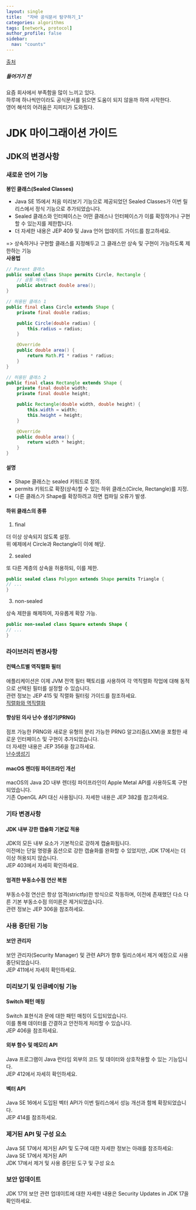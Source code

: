 ```yaml
---
layout: single
title:  "자바 공식문서 탐구하기_1"
categories: algorithms
tags: [network, protocol]
author_profile: false
sidebar:
  nav: "counts"
---
```


[출처](https://docs.oracle.com/en/java/javase/17/migrate/getting-started.html)

##### 들어가기 전
요즘 회사에서 부족함을 많이 느끼고 있다. 
<br/>
하루에 하나씩만이라도 공식문서를 읽으면 도움이 되지 않을까 하여 시작한다.<br/>
영어 해석의 어려움은 지피티가 도와줬다.

# JDK 마이그래이션 가이드

## JDK의 변경사항
### 새로운 언어 기능
**봉인 클래스(Sealed Classes)**<br/>
- Java SE 15에서 처음 미리보기 기능으로 제공되었던 Sealed Classes가 이번 릴리스에서 정식 기능으로 추가되었습니다.
- Sealed 클래스와 인터페이스는 어떤 클래스나 인터페이스가 이를 확장하거나 구현할 수 있는지를 제한합니다.
- 더 자세한 내용은 JEP 409 및 Java 언어 업데이트 가이드를 참고하세요.

=> 상속하거나 구현할 클래스를 지정해두고 그 클래스만 상속 및 구현이 가능하도록 제한하는 기능<br/>
**사용법**<br/>
```java
// Parent 클래스
public sealed class Shape permits Circle, Rectangle {
    // 공통 메서드
    public abstract double area();
}

// 허용된 클래스 1
public final class Circle extends Shape {
    private final double radius;

    public Circle(double radius) {
        this.radius = radius;
    }

    @Override
    public double area() {
        return Math.PI * radius * radius;
    }
}

// 허용된 클래스 2
public final class Rectangle extends Shape {
    private final double width;
    private final double height;

    public Rectangle(double width, double height) {
        this.width = width;
        this.height = height;
    }

    @Override
    public double area() {
        return width * height;
    }
}


```
#### 설명
- Shape 클래스는 sealed 키워드로 정의.
- permits 키워드로 확장(상속)할 수 있는 하위 클래스(Circle, Rectangle)를 지정.
- 다른 클래스가 Shape를 확장하려고 하면 컴파일 오류가 발생.

#### 하위 클래스의 종류

1. final

더 이상 상속되지 않도록 설정.<br/>
위 예제에서 Circle과 Rectangle이 이에 해당.

2. sealed

또 다른 계층의 상속을 허용하되, 이를 제한.
```java
public sealed class Polygon extends Shape permits Triangle {
// ...
}
```

3. non-sealed

상속 제한을 해제하여, 자유롭게 확장 가능.
```java
public non-sealed class Square extends Shape {
// ...
}
```

### 라이브러리 변경사항

#### 컨텍스트별 역직렬화 필터
애플리케이션은 이제 JVM 전역 필터 팩토리를 사용하여 각 역직렬화 작업에 대해 동적으로 선택된 필터를 설정할 수 있습니다.<br/>
관련 정보는 JEP 415 및 직렬화 필터링 가이드를 참조하세요.<br/>
[직렬화와 역직렬화](https://inpa.tistory.com/entry/JAVA-%E2%98%95-%EC%A7%81%EB%A0%AC%ED%99%94Serializable-%EC%99%84%EB%B2%BD-%EB%A7%88%EC%8A%A4%ED%84%B0%ED%95%98%EA%B8%B0)

#### 향상된 의사 난수 생성기(PRNG)
점프 가능한 PRNG와 새로운 유형의 분리 가능한 PRNG 알고리즘(LXM)을 포함한 새로운 인터페이스 및 구현이 추가되었습니다.<br/>
더 자세한 내용은 JEP 356을 참고하세요.<br/>
[난수생성기](https://sym312.tistory.com/22)

#### macOS 렌더링 파이프라인 개선
macOS의 Java 2D 내부 렌더링 파이프라인이 Apple Metal API를 사용하도록 구현되었습니다.<br/>
기존 OpenGL API 대신 사용됩니다. 자세한 내용은 JEP 382를 참고하세요.

### 기타 변경사항
#### JDK 내부 강한 캡슐화 기본값 적용
JDK의 모든 내부 요소가 기본적으로 강하게 캡슐화됩니다.<br/>
이전에는 단일 명령줄 옵션으로 강한 캡슐화를 완화할 수 있었지만, JDK 17에서는 더 이상 허용되지 않습니다.<br/>
JEP 403에서 자세히 확인하세요.<br/>

#### 엄격한 부동소수점 연산 복원
부동소수점 연산은 항상 엄격(strictfp)한 방식으로 작동하며, 이전에 존재했던 다소 다른 기본 부동소수점 의미론은 제거되었습니다.<br/>
관련 정보는 JEP 306을 참조하세요.<br/>

### 사용 중단된 기능
#### 보안 관리자
보안 관리자(Security Manager) 및 관련 API가 향후 릴리스에서 제거 예정으로 사용 중단되었습니다.<br/>
JEP 411에서 자세히 확인하세요.<br/>

### 미리보기 및 인큐베이팅 기능
#### Switch 패턴 매칭
Switch 표현식과 문에 대한 패턴 매칭이 도입되었습니다.<br/>
이를 통해 데이터를 간결하고 안전하게 처리할 수 있습니다.<br/>
JEP 406을 참조하세요.<br/>
#### 외부 함수 및 메모리 API
Java 프로그램이 Java 런타임 외부의 코드 및 데이터와 상호작용할 수 있는 기능입니다.<br/>
JEP 412에서 자세히 확인하세요.<br/>
#### 벡터 API
Java SE 16에서 도입된 벡터 API가 이번 릴리스에서 성능 개선과 함께 확장되었습니다.<br/>
JEP 414를 참조하세요.<br/>

### 제거된 API 및 구성 요소
Java SE 17에서 제거된 API 및 도구에 대한 자세한 정보는 아래를 참조하세요:<br/>
Java SE 17에서 제거된 API<br/>
JDK 17에서 제거 및 사용 중단된 도구 및 구성 요소<br/>

### 보안 업데이트
JDK 17의 보안 관련 업데이트에 대한 자세한 내용은 Security Updates in JDK 17을 확인하세요.